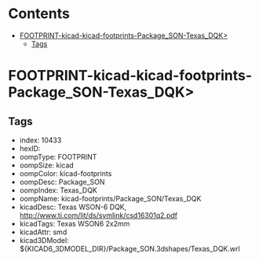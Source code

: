 



Contents
========

* [FOOTPRINT-kicad-kicad-footprints-Package_SON-Texas_DQK>](#footprint-kicad-kicad-footprints-package_son-texas_dqk)
	* [Tags](#tags)

# FOOTPRINT-kicad-kicad-footprints-Package_SON-Texas_DQK>

## Tags

- index: 10433
- hexID: 
- oompType: FOOTPRINT
- oompSize: kicad
- oompColor: kicad-footprints
- oompDesc: Package_SON
- oompIndex: Texas_DQK
- oompName: kicad-footprints/Package_SON/Texas_DQK
- kicadDesc: Texas WSON-6 DQK, http://www.ti.com/lit/ds/symlink/csd16301q2.pdf
- kicadTags: Texas WSON6 2x2mm
- kicadAttr: smd
- kicad3DModel: ${KICAD6_3DMODEL_DIR}/Package_SON.3dshapes/Texas_DQK.wrl

